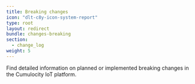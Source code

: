 ```yaml
---
title: Breaking changes
icon: "dlt-c8y-icon-system-report"
type: root
layout: redirect
bundle: changes-breaking
section:
  - change_log
weight: 5
---
```


Find detailed information on planned or implemented breaking changes in the Cumulocity IoT platform.
